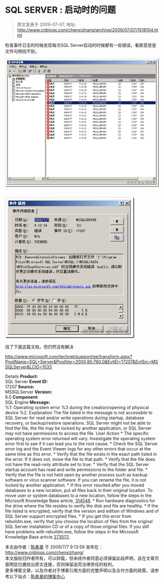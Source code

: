 # SQL SERVER : 启动时的问题 
> 原文发表于 2009-07-07, 地址: http://www.cnblogs.com/chenxizhang/archive/2009/07/07/1518104.html 


检查事件日志的时候发现每次SQL Server启动的时候都有一些错误，看那意思是文件句柄找不到。

 [![image](./images/1518104-image_thumb_1.png "image")](http://images.cnblogs.com/cnblogs_com/chenxizhang/WindowsLiveWriter/SQLSERVER_81D7/image_4.png) 

 [![image](./images/1518104-image_thumb.png "image")](http://images.cnblogs.com/cnblogs_com/chenxizhang/WindowsLiveWriter/SQLSERVER_81D7/image_2.png) 

 找了下面这篇文档，但仍然没有解决

 <http://www.microsoft.com/technet/support/ee/transform.aspx?ProdName=SQL+Server&ProdVer=2000.80.760.0&EvtID=17207&EvtSrc=MSSQLServer&LCID=1033>

 Details **Product:**  
SQL Server **Event ID:**  
17207 **Source:**  
MSSQLServer **Version:**  
8.0 **Component:**  
SQL Engine **Message:**  
%1: Operating system error %3 during the creation/opening of physical device %2. Explanation The file listed in the message is not accessible to SQL Server for read and/or write operations during startup, database recovery, or backup/restore operations. SQL Server might not be able to find the file, the file may be locked by another application, or SQL Server may not have permissions to access the file. User Action * The specific operating system error returned will vary. Investigate the operating system error first to see if it can lead you to the root cause. * Check the SQL Server error log and the Event Viewer logs for any other errors that occur at the same time as this error. * Verify that the file exists in the exact path listed in the error. If it does not, move the file to that path. * Verify that the file does not have the read-only attribute set to true. * Verify that the SQL Server startup account has read and write permissions to the folder and file. * Verify that the file is not held open by another process such as backup software or virus scanner software. If you can rename the file, it is not locked by another application. * If this error resulted after you moved databases to a new location, put all files back in their original location. To move user or system databases to a new location, follow the steps in the Microsoft Knowledge Base article, [314546](http://support.microsoft.com/?id=314546). * Run hardware diagnostics for the drive where the file resides to verify the disk and file are healthy. * If the file listed is encrypted, verify that the version and edition of Windows and of SQL Server support encrypted files. * If you get this error from rebuildm.exe, verify that you choose the location of files from the original SQL Server installation CD or of a copy of those original files. If you still have problems with rebuildm.exe, follow the steps in the Microsoft Knowledge Base article [273572](http://support.microsoft.com/?id=273572).

 本文由作者：[陈希章](http://www.xizhang.com) 于 2009/7/7 9:13:59 发布在：<http://www.cnblogs.com/chenxizhang/>  
 本文版权归作者所有，可以转载，但未经作者同意必须保留此段声明，且在文章页面明显位置给出原文连接，否则保留追究法律责任的权利。   
 更多博客文章，以及作者对于博客引用方面的完整声明以及合作方面的政策，请参考以下站点：[陈希章的博客中心](http://www.xizhang.com/blog.htm) 



















